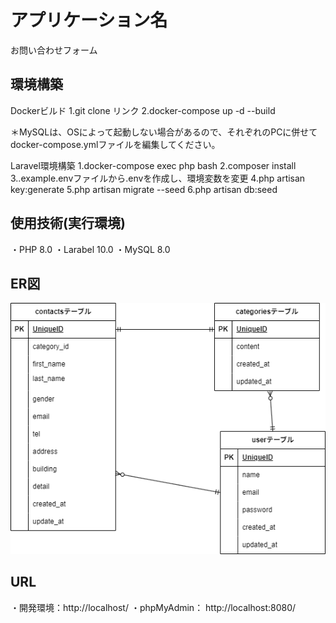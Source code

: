 # アプリケーション名
お問い合わせフォーム

## 環境構築
Dockerビルド
1.git clone リンク
2.docker-compose up -d --build

＊MySQLは、OSによって起動しない場合があるので、それぞれのPCに併せてdocker-compose.ymlファイルを編集してください。

Laravel環境構築
1.docker-compose exec php bash
2.composer install
3..example.envファイルから.envを作成し、環境変数を変更
4.php artisan key:generate
5.php artisan migrate --seed
6.php artisan db:seed

## 使用技術(実行環境)
・PHP 8.0
・Larabel 10.0
・MySQL 8.0
　
## ER図
![ER図](docs/er.drawio.png)

## URL
・開発環境：http://localhost/
・phpMyAdmin： http://localhost:8080/